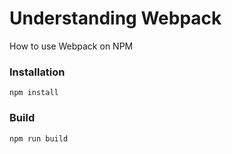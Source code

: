 # Understanding Webpack 
How to use Webpack on NPM

### Installation
```
npm install
```

### Build
```
npm run build
```


